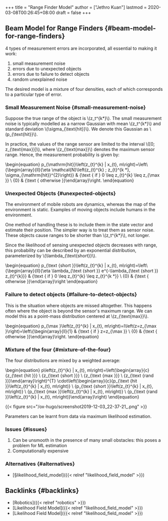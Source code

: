 +++
title = "Range Finder Model"
author = ["Jethro Kuan"]
lastmod = 2020-03-08T00:26:45+08:00
draft = false
+++

## Beam Model for Range Finders {#beam-model-for-range-finders}

4 types of measurement errors are incorporated, all essential to
making it work:

1.  small measurement noise
2.  errors due to unexpected objects
3.  errors due to failure to detect objects
4.  random unexplained noise

The desired model is a mixture of four densities, each of which
corresponds to a particular type of error.


### Small Measurement Noise {#small-measurement-noise}

Suppose the true range of the object is \\(z\_t^{k\*}\\). The small
measurement noise is typically modelled as a narrow Gaussian with mean
\\(z\_t^{k\*}\\) and standard deviation \\(\sigma\_{\text{hit}}\\). We denote
this Gaussian as \\(p\_{\text{hit}}\\).

In practice, the values of the range sensor are limited to the
interval \\([0; z\_{\text{max}}]\\), where \\(z\_{\text{max}}\\) denotes the
maximum sensor range. Hence, the measurement probability is given by:

\begin{equation}
  p\_{\mathrm{hit}}\left(z\_{t}^{k} | x\_{t}, m\right)=\left\\{\begin{array}{ll}{\eta \mathcal{N}\left(z\_{t}^{k} ; z\_{t}^{k \*}, \sigma\_{\mathrm{hit}}^{2}\right)} & {\text { if } 0 \leq z\_{t}^{k} \leq z\_{\max }} \\ {0} & {\text { otherwise }}\end{array}\right.
\end{equation}


### Unexpected Objects {#unexpected-objects}

The environment of mobile robots are dynamics, whereas the map of the
environment is static. Examples of moving objects include humans in
the environment.

One method of handling these is to include them in the state vector
and estimate their position. The simpler way is to treat them as
sensor noise. These objects cause ranges to be shorter than
\\(z\_t^{k\*}\\), not longer.

Since the likelihood of sensing unexpected objects decreases with
range, this probability can be described by an exponential
distribution, parameterized by \\(\lambda\_{\text{short}}\\).

\begin{equation}
  p\_{\text {short }}\left(z\_{t}^{k} | x\_{t}, m\right)=\left\\{\begin{array}{ll}{\eta \lambda\_{\text {short }} e^{-\lambda\_{\text {short }} z\_{t}^{k}}} & {\text { if } 0 \leq z\_{t}^{k} \leq z\_{t}^{k \*}} \\ {0} & {\text { otherwise }}\end{array}\right
\end{equation}


### Failure to detect objects {#failure-to-detect-objects}

This is the situation where objects are missed altogether. This
happens often where the object is beyond the sensor's maximum range.
We can model this as a point-mass distribution centered at
\\(z\_{\text{max}}\\).

\begin{equation}
  p\_{\max }\left(z\_{t}^{k} | x\_{t}, m\right)=I\left(z=z\_{\max }\right)=\left\\{\begin{array}{ll}{1} & {\text { if } z=z\_{\max }} \\ {0} & {\text { otherwise }}\end{array}\right.
\end{equation}


### Mixture of the four {#mixture-of-the-four}

The four distributions are mixed by a weighted average:

\begin{equation}
  p\left(z\_{t}^{k} | x\_{t}, m\right)=\left(\begin{array}{c}{z\_{\text {hit }}} \\ {z\_{\text {short }}} \\ {z\_{\text {max }}} \\ {z\_{\text {rand }}}\end{array}\right)^{T} \cdot\left(\begin{array}{c}{p\_{\text {hit }}\left(z\_{t}^{k} | x\_{t}, m\right)} \\ {p\_{\text {short }}\left(z\_{t}^{k} | x\_{t}, m\right)} \\ {p\_{\text {max }}\left(z\_{t}^{k} | x\_{t}, m\right)} \\ {p\_{\text {rand }}\left(z\_{t}^{k} | x\_{t}, m\right)}\end{array}\right)
\end{equation}

{{< figure src="/ox-hugo/screenshot2019-12-03_22-37-21_.png" >}}

Parameters can be learnt from data via maximum likelihood estimation.


### Issues {#issues}

1.  Can be unsmooth in the presence of many small obstacles: this
    poses a problem for ML estimation
2.  Computationally expensive


### Alternatives {#alternatives}

-   [§likelihood\_field\_model]({{< relref "likelihood_field_model" >}})


## Backlinks {#backlinks}

-   [Robotics]({{< relref "robotics" >}})
-   [Likelihood Field Model]({{< relref "likelihood_field_model" >}})
-   [Likelihood Field Model]({{< relref "likelihood_field_model" >}})
